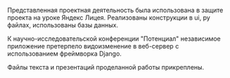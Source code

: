   Представленная проектная деятельность была использована в защите проекта на уроке
Яндекс Лицея. Реализованы конструкции в ui, py файлах, использованы базы данных.

  К научно-исследовательской конференции "Потенциал" независимое приложение претерпело
видоизменение в веб-сервер с использованием фреймворка Django.

  Файлы текста и презентаций проделанной работы прикреплены.

